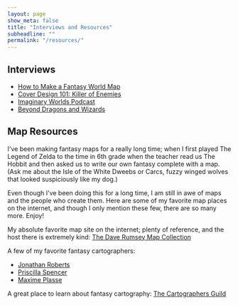 ```yaml
---
layout: page
show_meta: false
title: "Interviews and Resources"
subheadline: ""
permalink: "/resources/"
---
```


## Interviews

- [How to Make a Fantasy World Map][7]
- [Cover Design 101: Killer of Enemies][9]
- [Imaginary Worlds Podcast][8]
- [Beyond Dragons and Wizards][6]

## Map Resources

I've been making fantasy maps for a really long time; when I first played The Legend of Zelda to the time in 6th grade when the teacher read us The Hobbit and then asked us to write our own fantasy complete with a map. (Ask me about the Isle of the White Dweebs or Carcs, fuzzy winged wolves that looked suspiciously like my dog.)

Even though I've been doing this for a long time, I am still in awe of maps and the people who create them. Here are some of my favorite map places on the internet, and though I only mention these few, there are so many more. Enjoy!

My absolute favorite map site on the internet; plenty of reference, and the host there is extremely kind: [The Dave Rumsey Map Collection][1]

A few of my favorite fantasy cartographers:
- [Jonathan Roberts][2]
- [Priscilla Spencer][3]
- [Maxime Plasse][4]

A great place to learn about fantasy cartography: [The Cartographers Guild][5]

<!---And last, here's a silly PDF I created many years ago for a conference where I taught a little about mapmaking. I'd change it a lot today, but it's not the worst place to start.--->

[1]: http://www.davidrumsey.com
[2]: http://www.fantasticmaps.com
[3]: http://www.theninemuses.net/wp/fantasy-maps/
[4]: http://www.maxsmaps.com
[5]: https://cartographersguild.com/
[6]: http://beyonddragonsandwizards.blogspot.com/2012/04/interview-with-isaac-stewart-man-behind.html
[7]: http://www.tor.com/2013/12/11/how-to-make-a-fantasy-world-map-emperors-blades/
[8]: https://www.imaginaryworldspodcast.org/fantasy-maps.html
[9]: http://blog.leeandlow.com/2013/08/07/cover-design-101-killer-of-enemies/